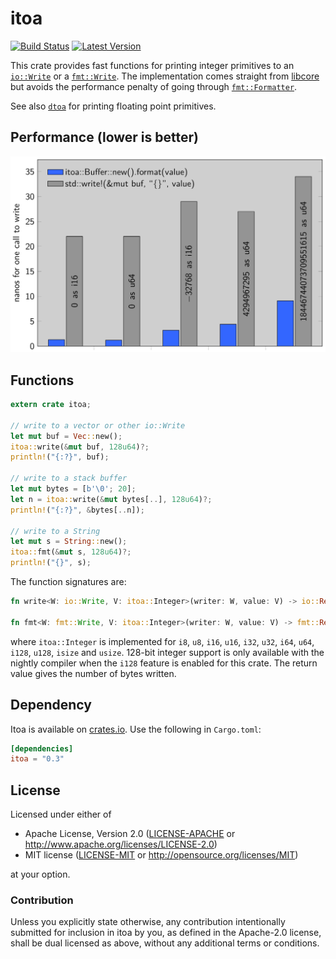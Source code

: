 itoa
====

[![Build Status](https://api.travis-ci.org/dtolnay/itoa.svg?branch=master)](https://travis-ci.org/dtolnay/itoa)
[![Latest Version](https://img.shields.io/crates/v/itoa.svg)](https://crates.io/crates/itoa)

This crate provides fast functions for printing integer primitives to an
[`io::Write`](https://doc.rust-lang.org/std/io/trait.Write.html) or a
[`fmt::Write`](https://doc.rust-lang.org/core/fmt/trait.Write.html). The
implementation comes straight from
[libcore](https://github.com/rust-lang/rust/blob/b8214dc6c6fc20d0a660fb5700dca9ebf51ebe89/src/libcore/fmt/num.rs#L201-L254)
but avoids the performance penalty of going through
[`fmt::Formatter`](https://doc.rust-lang.org/std/fmt/struct.Formatter.html).

See also [`dtoa`](https://github.com/dtolnay/dtoa) for printing floating point
primitives.

## Performance (lower is better)

![performance](https://raw.githubusercontent.com/dtolnay/itoa/master/performance.png)

## Functions

```rust
extern crate itoa;

// write to a vector or other io::Write
let mut buf = Vec::new();
itoa::write(&mut buf, 128u64)?;
println!("{:?}", buf);

// write to a stack buffer
let mut bytes = [b'\0'; 20];
let n = itoa::write(&mut bytes[..], 128u64)?;
println!("{:?}", &bytes[..n]);

// write to a String
let mut s = String::new();
itoa::fmt(&mut s, 128u64)?;
println!("{}", s);
```

The function signatures are:

```rust
fn write<W: io::Write, V: itoa::Integer>(writer: W, value: V) -> io::Result<usize>

fn fmt<W: fmt::Write, V: itoa::Integer>(writer: W, value: V) -> fmt::Result
```

where `itoa::Integer` is implemented for `i8`, `u8`, `i16`, `u16`, `i32`, `u32`,
`i64`, `u64`, `i128`, `u128`, `isize` and `usize`. 128-bit integer support is
only available with the nightly compiler when the `i128` feature is enabled for
this crate. The return value gives the number of bytes written.

## Dependency

Itoa is available on [crates.io](https://crates.io/crates/itoa). Use the
following in `Cargo.toml`:

```toml
[dependencies]
itoa = "0.3"
```

## License

Licensed under either of

 * Apache License, Version 2.0 ([LICENSE-APACHE](LICENSE-APACHE) or http://www.apache.org/licenses/LICENSE-2.0)
 * MIT license ([LICENSE-MIT](LICENSE-MIT) or http://opensource.org/licenses/MIT)

at your option.

### Contribution

Unless you explicitly state otherwise, any contribution intentionally submitted
for inclusion in itoa by you, as defined in the Apache-2.0 license, shall be
dual licensed as above, without any additional terms or conditions.
